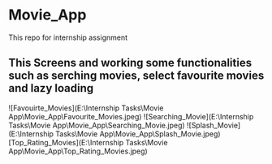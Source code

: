 # Movie_App
This repo for internship assignment

## This Screens and working some functionalities such as serching movies, select favourite movies and lazy loading

![Favouirte_Movies](E:\Internship Tasks\Movie App\Movie_App\Favourite_Movies.jpeg)
![Searching_Movie](E:\Internship Tasks\Movie App\Movie_App\Searching_Movie.jpeg)
![Splash_Movie](E:\Internship Tasks\Movie App\Movie_App\Splash_Movie.jpeg)
[Top_Rating_Movies](E:\Internship Tasks\Movie App\Movie_App\Top_Rating_Movies.jpeg)

